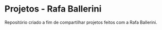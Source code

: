 # Projetos - Rafa Ballerini
 Repositório criado a fim de compartilhar projetos feitos com a Rafa Ballerini.
